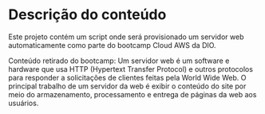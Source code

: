 # Descrição do conteúdo

Este projeto contém um script onde será provisionado um servidor web automaticamente como parte do bootcamp Cloud AWS da DIO. 

Conteúdo retirado do bootcamp: Um servidor web é um software e hardware que usa HTTP (Hypertext Transfer Protocol) e outros protocolos para responder a solicitações de clientes feitas pela World Wide Web. O principal trabalho de um servidor da web é exibir o conteúdo do site por meio do armazenamento, processamento e entrega de páginas da web aos usuários.
